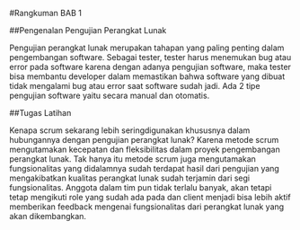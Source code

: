 #Rangkuman BAB 1

##Pengenalan Pengujian Perangkat Lunak

Pengujian perangkat lunak merupakan tahapan yang paling penting dalam pengembangan software. Sebagai tester, tester harus menemukan bug atau error pada software karena dengan adanya pengujian software, maka tester bisa membantu developer dalam memastikan bahwa software yang dibuat tidak mengalami bug atau error saat software sudah jadi. Ada 2 tipe pengujian software yaitu secara manual dan otomatis.

##Tugas Latihan

Kenapa scrum sekarang lebih seringdigunakan khususnya dalam hubungannya dengan pengujian perangkat lunak? Karena metode scrum mengutamakan kecepatan dan fleksibilitas dalam proyek pengembangan perangkat lunak. Tak hanya itu metode scrum juga mengutamakan fungsionalitas yang didalamnya sudah terdapat hasil dari pengujian yang mengakibatkan kualitas perangkat lunak sudah terjamin dari segi fungsionalitas. Anggota dalam tim pun tidak terlalu banyak, akan tetapi tetap mengikuti role yang sudah ada pada dan client menjadi bisa lebih aktif memberikan feedback mengenai fungsionalitas dari perangkat lunak yang akan dikembangkan.
